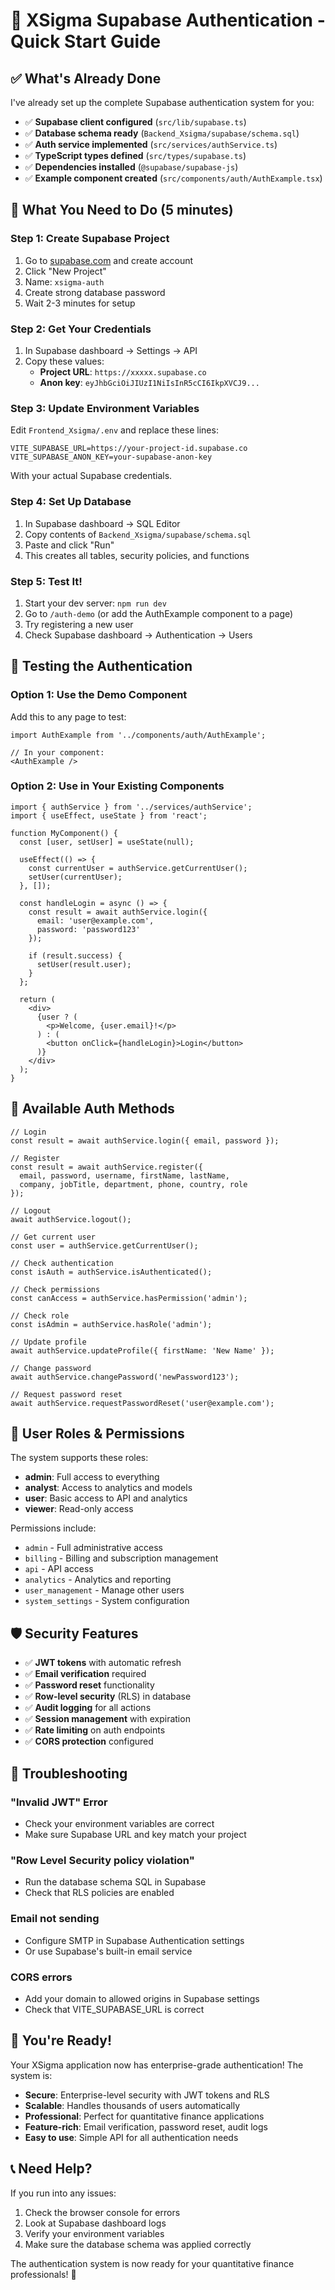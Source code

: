 # 🚀 XSigma Supabase Authentication - Quick Start Guide

## ✅ What's Already Done

I've already set up the complete Supabase authentication system for you:

- ✅ **Supabase client configured** (`src/lib/supabase.ts`)
- ✅ **Database schema ready** (`Backend_Xsigma/supabase/schema.sql`)
- ✅ **Auth service implemented** (`src/services/authService.ts`)
- ✅ **TypeScript types defined** (`src/types/supabase.ts`)
- ✅ **Dependencies installed** (`@supabase/supabase-js`)
- ✅ **Example component created** (`src/components/auth/AuthExample.tsx`)

## 🎯 What You Need to Do (5 minutes)

### Step 1: Create Supabase Project
1. Go to [supabase.com](https://supabase.com) and create account
2. Click "New Project"
3. Name: `xsigma-auth`
4. Create strong database password
5. Wait 2-3 minutes for setup

### Step 2: Get Your Credentials
1. In Supabase dashboard → Settings → API
2. Copy these values:
   - **Project URL**: `https://xxxxx.supabase.co`
   - **Anon key**: `eyJhbGciOiJIUzI1NiIsInR5cCI6IkpXVCJ9...`

### Step 3: Update Environment Variables
Edit `Frontend_Xsigma/.env` and replace these lines:
```env
VITE_SUPABASE_URL=https://your-project-id.supabase.co
VITE_SUPABASE_ANON_KEY=your-supabase-anon-key
```

With your actual Supabase credentials.

### Step 4: Set Up Database
1. In Supabase dashboard → SQL Editor
2. Copy contents of `Backend_Xsigma/supabase/schema.sql`
3. Paste and click "Run"
4. This creates all tables, security policies, and functions

### Step 5: Test It!
1. Start your dev server: `npm run dev`
2. Go to `/auth-demo` (or add the AuthExample component to a page)
3. Try registering a new user
4. Check Supabase dashboard → Authentication → Users

## 🧪 Testing the Authentication

### Option 1: Use the Demo Component
Add this to any page to test:
```tsx
import AuthExample from '../components/auth/AuthExample';

// In your component:
<AuthExample />
```

### Option 2: Use in Your Existing Components
```tsx
import { authService } from '../services/authService';
import { useEffect, useState } from 'react';

function MyComponent() {
  const [user, setUser] = useState(null);

  useEffect(() => {
    const currentUser = authService.getCurrentUser();
    setUser(currentUser);
  }, []);

  const handleLogin = async () => {
    const result = await authService.login({
      email: 'user@example.com',
      password: 'password123'
    });
    
    if (result.success) {
      setUser(result.user);
    }
  };

  return (
    <div>
      {user ? (
        <p>Welcome, {user.email}!</p>
      ) : (
        <button onClick={handleLogin}>Login</button>
      )}
    </div>
  );
}
```

## 🔐 Available Auth Methods

```tsx
// Login
const result = await authService.login({ email, password });

// Register
const result = await authService.register({
  email, password, username, firstName, lastName,
  company, jobTitle, department, phone, country, role
});

// Logout
await authService.logout();

// Get current user
const user = authService.getCurrentUser();

// Check authentication
const isAuth = authService.isAuthenticated();

// Check permissions
const canAccess = authService.hasPermission('admin');

// Check role
const isAdmin = authService.hasRole('admin');

// Update profile
await authService.updateProfile({ firstName: 'New Name' });

// Change password
await authService.changePassword('newPassword123');

// Request password reset
await authService.requestPasswordReset('user@example.com');
```

## 🏦 User Roles & Permissions

The system supports these roles:
- **admin**: Full access to everything
- **analyst**: Access to analytics and models
- **user**: Basic access to API and analytics
- **viewer**: Read-only access

Permissions include:
- `admin` - Full administrative access
- `billing` - Billing and subscription management
- `api` - API access
- `analytics` - Analytics and reporting
- `user_management` - Manage other users
- `system_settings` - System configuration

## 🛡️ Security Features

- ✅ **JWT tokens** with automatic refresh
- ✅ **Email verification** required
- ✅ **Password reset** functionality
- ✅ **Row-level security** (RLS) in database
- ✅ **Audit logging** for all actions
- ✅ **Session management** with expiration
- ✅ **Rate limiting** on auth endpoints
- ✅ **CORS protection** configured

## 🚨 Troubleshooting

### "Invalid JWT" Error
- Check your environment variables are correct
- Make sure Supabase URL and key match your project

### "Row Level Security policy violation"
- Run the database schema SQL in Supabase
- Check that RLS policies are enabled

### Email not sending
- Configure SMTP in Supabase Authentication settings
- Or use Supabase's built-in email service

### CORS errors
- Add your domain to allowed origins in Supabase settings
- Check that VITE_SUPABASE_URL is correct

## 🎉 You're Ready!

Your XSigma application now has enterprise-grade authentication! The system is:

- **Secure**: Enterprise-level security with JWT tokens and RLS
- **Scalable**: Handles thousands of users automatically  
- **Professional**: Perfect for quantitative finance applications
- **Feature-rich**: Email verification, password reset, audit logs
- **Easy to use**: Simple API for all authentication needs

## 📞 Need Help?

If you run into any issues:
1. Check the browser console for errors
2. Look at Supabase dashboard logs
3. Verify your environment variables
4. Make sure the database schema was applied correctly

The authentication system is now ready for your quantitative finance professionals! 🚀
